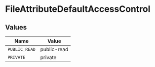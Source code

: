 # FileAttributeDefaultAccessControl


## Values

| Name          | Value         |
| ------------- | ------------- |
| `PUBLIC_READ` | public-read   |
| `PRIVATE`     | private       |